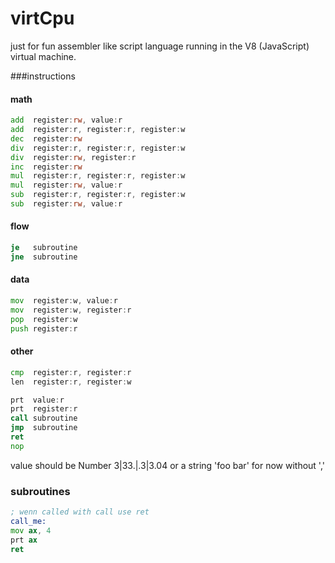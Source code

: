 virtCpu
=======
just for fun assembler like script language running in the V8 (JavaScript) virtual machine.


###instructions

#### math
```asm
add  register:rw, value:r
add  register:r, register:r, register:w
dec  register:rw
div  register:r, register:r, register:w
div  register:rw, register:r
inc  register:rw
mul  register:r, register:r, register:w
mul  register:rw, value:r
sub  register:r, register:r, register:w
sub  register:rw, value:r
```

#### flow
```asm
je   subroutine
jne  subroutine
```

#### data
```asm
mov  register:w, value:r
mov  register:w, register:r
pop  register:w
push register:r
```

#### other
```asm
cmp  register:r, register:r
len  register:r, register:w

prt  value:r
prt  register:r
call subroutine
jmp  subroutine
ret
nop
```

value should be Number 3|33.|.3|3.04
or a string 'foo bar'
for now without ','

### subroutines
```asm
; wenn called with call use ret
call_me:
mov ax, 4
prt ax
ret
```

